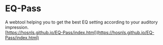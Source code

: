 # EQ-Pass
  
A webtool helping you to get the best EQ setting according to your auditory impression.  
[https://hosnls.github.io/EQ-Pass/index.html](https://hosnls.github.io/EQ-Pass/index.html)  


